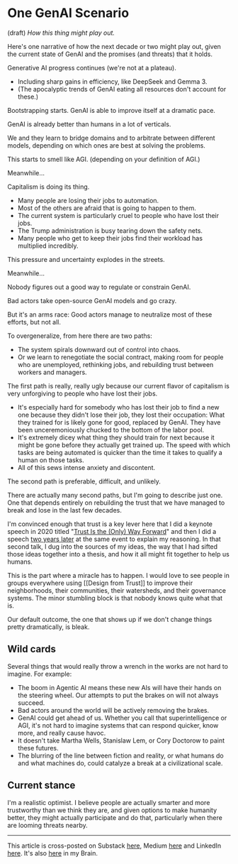 # One GenAI Scenario 
(draft) 
*How this thing might play out.* 

Here's one narrative of how the next decade or two might play out, given the current state of GenAI and the promises (and threats) that it holds. 

Generative AI progress continues (we're not at a plateau). 
- Including sharp gains in efficiency, like DeepSeek and Gemma 3. 
- (The apocalyptic trends of GenAI eating all resources don't account for these.) 

Bootstrapping starts. GenAI is able to improve itself at a dramatic pace. 

GenAI is already better than humans in a lot of verticals. 

We and they learn to bridge domains and to arbitrate between different models, depending on which ones are best at solving the problems. 

This starts to smell like AGI. (depending on your definition of AGI.) 

Meanwhile... 

Capitalism is doing its thing. 
- Many people are losing their jobs to automation. 
- Most of the others are afraid that is going to happen to them. 
- The current system is particularly cruel to people who have lost their jobs. 
- The Trump administration is busy tearing down the safety nets. 
- Many people who get to keep their jobs find their workload has multiplied incredibly. 

This pressure and uncertainty explodes in the streets. 

Meanwhile... 

Nobody figures out a good way to regulate or constrain GenAI. 

Bad actors take open-source GenAI models and go crazy. 

But it's an arms race: Good actors manage to neutralize most of these efforts, but not all. 

To overgeneralize, from here there are two paths: 
- The system spirals downward out of control into chaos. 
- Or we learn to renegotiate the social contract, making room for people who are unemployed, rethinking jobs, and rebuilding trust between workers and managers. 

The first path is really, really ugly because our current flavor of capitalism is very unforgiving to people who have lost their jobs. 
- It's especially hard for somebody who has lost their job to find a new one because they didn't lose their job, they lost their occupation: What they trained for is likely gone for good, replaced by GenAI. They have been unceremoniously chucked to the bottom of the labor pool. 
- It's extremely dicey what thing they should train for next because it might be gone before they actually get trained up. The speed with which tasks are being automated is quicker than the time it takes to qualify a human on those tasks. 
- All of this sews intense anxiety and discontent. 

The second path is preferable, difficult, and unlikely. 

There are actually many second paths, but I'm going to describe just one. One that depends entirely on rebuilding the trust that we have managed to break and lose in the last few decades. 

I'm convinced enough that trust is a key lever here that I did a keynote speech in 2020 titled "[Trust Is the (Only) Way Forward](https://youtu.be/gf3vp0Wquz8)" and then I did a speech [two years later](https://www.youtube.com/watch?v=N47GRiYZ0p8) at the same event to explain my reasoning. In that second talk, I dug into the sources of my ideas, the way that I had sifted those ideas together into a thesis, and how it all might fit together to help us humans. 

This is the part where a miracle has to happen. I would love to see people in groups everywhere using [[Design from Trust]] to improve their neighborhoods, their communities, their watersheds, and their governance systems. The minor stumbling block is that nobody knows quite what that is. 

Our default outcome, the one that shows up if we don't change things pretty dramatically, is bleak. 

## Wild cards 

Several things that would really throw a wrench in the works are not hard to imagine. For example: 
- The boom in Agentic AI means these new AIs will have their hands on the steering wheel. Our attempts to put the brakes on will not always succeed. 
- Bad actors around the world will be actively removing the brakes. 
- GenAI could get ahead of us. Whether you call that superintelligence or AGI, it's not hard to imagine systems that can respond quicker, know more, and really cause havoc. 
- It doesn't take Martha Wells, Stanislaw Lem, or Cory Doctorow to paint these futures. 
- The blurring of the line between fiction and reality, or what humans do and what machines do, could catalyze a break at a civilizational scale. 

## Current stance 

I'm a realistic optimist. I believe people are actually smarter and more trustworthy than we think they are, and given options to make humanity better, they might actually participate and do that, particularly when there are looming threats nearby. 

--- 
This article is cross-posted on Substack [here](), Medium [here]() and LinkedIn [here](). It's also [here]() in my Brain. 